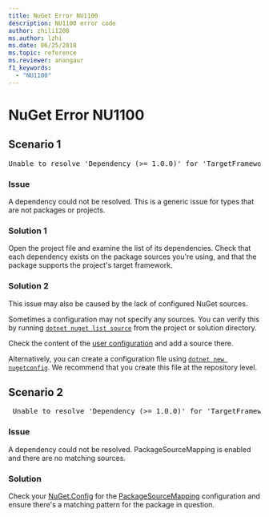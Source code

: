 ```yaml
---
title: NuGet Error NU1100
description: NU1100 error code
author: zhili1208
ms.author: lzhi
ms.date: 06/25/2018
ms.topic: reference
ms.reviewer: anangaur
f1_keywords: 
  - "NU1100"
---
```


# NuGet Error NU1100

## Scenario 1

<pre>Unable to resolve 'Dependency (>= 1.0.0)' for 'TargetFramework'</pre>

### Issue

A dependency could not be resolved. This is a generic issue for types that are not packages or projects.

### Solution 1

Open the project file and examine the list of its dependencies. Check that each dependency exists on the package sources you're using, and that the package supports the project's target framework.

### Solution 2

This issue may also be caused by the lack of configured NuGet sources.

Sometimes a configuration may not specify any sources. You can verify this by running [`dotnet nuget list source`](/dotnet/core/tools/dotnet-nuget-list-source) from the project or solution directory.

Check the content of the [user configuration](../../consume-packages/configuring-nuget-behavior.md#config-file-locations-and-uses) and add a source there.

Alternatively, you can create a configuration file using [`dotnet new nugetconfig`](/dotnet/core/tools/dotnet-new). We recommend that you create this file at the repository level.

## Scenario 2

<pre> Unable to resolve 'Dependency (>= 1.0.0)' for 'TargetFramework'.  PackageSourceMapping is enabled, the following source(s) were not considered: nuget. </pre>

### Issue

A dependency could not be resolved. PackageSourceMapping is enabled and there are no matching sources.

### Solution

Check your [NuGet.Config](../../consume-packages/Configuring-NuGet-Behavior.md) for the [PackageSourceMapping](../../consume-packages/Package-Source-Mapping.md) configuration and ensure there's a matching pattern for the package in question.
